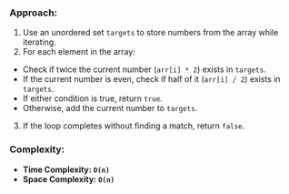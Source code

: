 ### Approach:
1. Use an unordered set `targets` to store numbers from the array while iterating.
2. For each element in the array:
- Check if twice the current number (`arr[i] * 2`) exists in `targets`.
- If the current number is even, check if half of it (`arr[i] / 2`) exists in `targets`.
- If either condition is true, return `true`.
- Otherwise, add the current number to `targets`.
3. If the loop completes without finding a match, return `false`.
​
### Complexity:
- **Time Complexity: `O(n)`**
- **Space Complexity: `O(n)`**